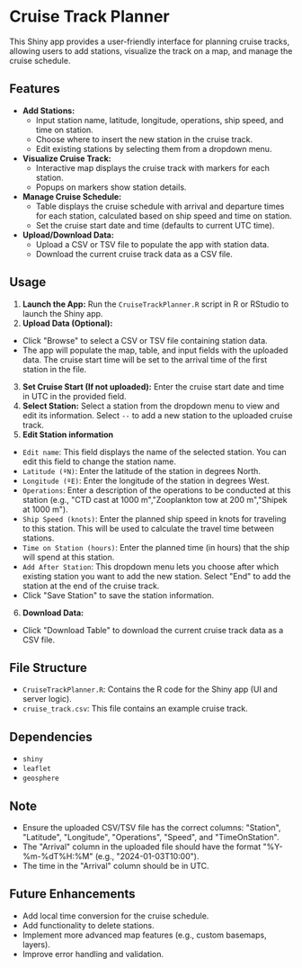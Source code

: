 # Cruise Track Planner

This Shiny app provides a user-friendly interface for planning cruise tracks, allowing users to add stations, visualize the track on a map, and manage the cruise schedule.

## Features

- **Add Stations:**
    - Input station name, latitude, longitude, operations, ship speed, and time on station.
    - Choose where to insert the new station in the cruise track.
    - Edit existing stations by selecting them from a dropdown menu.
- **Visualize Cruise Track:**
    - Interactive map displays the cruise track with markers for each station.
    - Popups on markers show station details.
- **Manage Cruise Schedule:**
    - Table displays the cruise schedule with arrival and departure times for each station, calculated based on ship speed and time on station.
    - Set the cruise start date and time (defaults to current UTC time).
- **Upload/Download Data:**
    - Upload a CSV or TSV file to populate the app with station data.
    - Download the current cruise track data as a CSV file.

## Usage

1. **Launch the App:** Run the `CruiseTrackPlanner.R` script in R or RStudio to launch the Shiny app.
2. **Upload Data (Optional):** 
  - Click "Browse" to select a CSV or TSV file containing station data. 
  - The app will populate the map, table, and input fields with the uploaded data. The cruise start time will be set to the arrival time of the first station in the file.
3. **Set Cruise Start (If not uploaded):** Enter the cruise start date and time in UTC in the provided field.
4. **Select Station:** Select a station from the dropdown menu to view and edit its information. Select `--` to add a new station to the uploaded cruise track.
5. **Edit Station information**
  - `Edit name`: This field displays the name of the selected station. You can edit this field to change the station name.
  - `Latitude (ºN)`: Enter the latitude of the station in degrees North.
  - `Longitude (ºE)`: Enter the longitude of the station in degrees West.
  - `Operations`: Enter a description of the operations to be conducted at this station (e.g., "CTD cast at 1000 m","Zooplankton tow at 200 m","Shipek at 1000 m").
  - `Ship Speed (knots)`: Enter the planned ship speed in knots for traveling to this station. This will be used to calculate the travel time between stations.
  - `Time on Station (hours)`: Enter the planned time (in hours) that the ship will spend at this station.
  - `Add After Station`: This dropdown menu lets you choose after which existing station you want to add the new station. Select "End" to add the station at the end of the cruise track.
  - Click "Save Station" to save the station information.
6. **Download Data:**
  - Click "Download Table" to download the current cruise track data as a CSV file.

## File Structure

- `CruiseTrackPlanner.R`: Contains the R code for the Shiny app (UI and server logic).
- `cruise_track.csv`: This file contains an example cruise track.

## Dependencies

- `shiny`
- `leaflet`
- `geosphere`

## Note

- Ensure the uploaded CSV/TSV file has the correct columns: "Station", "Latitude", "Longitude", "Operations", "Speed", and "TimeOnStation".
- The "Arrival" column in the uploaded file should have the format "%Y-%m-%dT%H:%M" (e.g., "2024-01-03T10:00").
- The time in the "Arrival" column should be in UTC.

## Future Enhancements

- Add local time conversion for the cruise schedule.
- Add functionality to delete stations.
- Implement more advanced map features (e.g., custom basemaps, layers).
- Improve error handling and validation.